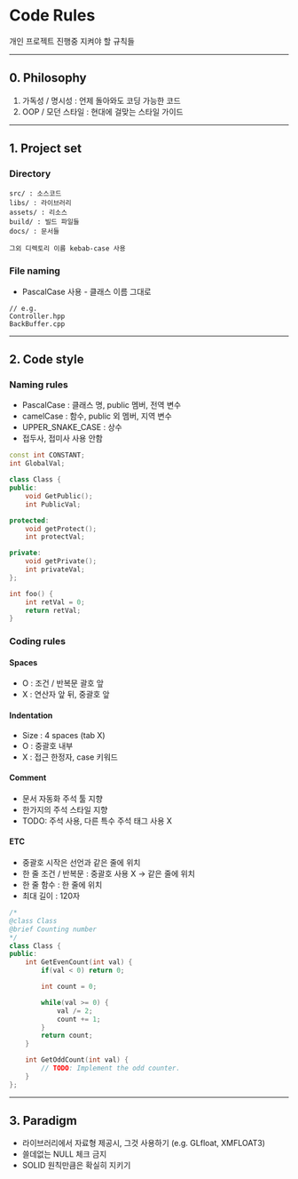 # Code Rules
개인 프로젝트 진행중 지켜야 할 규칙들

---

## 0. Philosophy
1. 가독성 / 명시성 : 언제 돌아와도 코딩 가능한 코드
2. OOP / 모던 스타일 : 현대에 걸맞는 스타일 가이드

---

## 1. Project set

### Directory

```
src/ : 소스코드
libs/ : 라이브러리
assets/ : 리소스
build/ : 빌드 파일들
docs/ : 문서들

그외 디렉토리 이름 kebab-case 사용
```

### File naming
* PascalCase 사용 - 클래스 이름 그대로

```
// e.g.
Controller.hpp
BackBuffer.cpp
```

---

## 2. Code style

### Naming rules
* PascalCase : 클래스 명, public 멤버, 전역 변수
* camelCase : 함수, public 외 멤버, 지역 변수
* UPPER_SNAKE_CASE : 상수
* 접두사, 접미사 사용 안함

```cpp
const int CONSTANT;
int GlobalVal;

class Class {
public:
    void GetPublic();
    int PublicVal;

protected:
    void getProtect();
    int protectVal;

private:
    void getPrivate();
    int privateVal;
};

int foo() {
    int retVal = 0;
    return retVal;
}
```

### Coding rules

#### Spaces
* O : 조건 / 반복문 괄호 앞
* X : 연산자 앞 뒤, 중괄호 앞

#### Indentation
* Size : 4 spaces (tab X)
* O : 중괄호 내부
* X : 접근 한정자, case 키워드

#### Comment
* 문서 자동화 주석 툴 지향
* 한가지의 주석 스타일 지향
* TODO: 주석 사용, 다른 특수 주석 태그 사용 X

#### ETC
* 중괄호 시작은 선언과 같은 줄에 위치
* 한 줄 조건 / 반복문 : 중괄호 사용 X -> 같은 줄에 위치
* 한 줄 함수 : 한 줄에 위치
* 최대 길이 : 120자

```cpp
/*
@class Class
@brief Counting number
*/ 
class Class {
public:
    int GetEvenCount(int val) {
        if(val < 0) return 0;

        int count = 0;

        while(val >= 0) {
            val /= 2;
            count += 1;
        }
        return count;
    }

    int GetOddCount(int val) {
        // TODO: Implement the odd counter.
    }
};
```
---

## 3. Paradigm
* 라이브러리에서 자료형 제공시, 그것 사용하기 (e.g. GLfloat, XMFLOAT3)
* 쓸데없는 NULL 체크 금지
* SOLID 원칙만큼은 확실히 지키기
